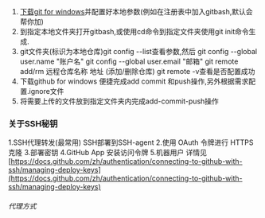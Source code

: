 
1. [下载git for windows](https://gitforwindows.org/)并配置好本地参数(例如在注册表中加入gitbash,默认会帮你加)
2. 到指定本地文件夹打开gitbash,或使用cd命令到指定文件夹使用git init命令生成.
3. git文件夹(标识为本地仓库)git config --list查看参数,然后
git config --global user.name "账户名"
git config --global user.email "邮箱"
git remote add/rm 远程仓库名称 地址 (添加/删除仓库)
git remote -v查看是否配置成功
4. 下载github for windows 便捷完成add commit 和push操作,另外根据需求配置.ignore文件
5. 将需要上传的文件放到指定文件夹内完成add-commit-push操作

### 关于SSH秘钥
1.SSH代理转发(最常用) SSH部署到SSH-agent
2.使用 OAuth 令牌进行 HTTPS 克隆
3.部署密钥
4.GitHub App 安装访问令牌
5.机器用户
详情见[https://docs.github.com/zh/authentication/connecting-to-github-with-ssh/managing-deploy-keys](https://docs.github.com/zh/authentication/connecting-to-github-with-ssh/managing-deploy-keys)

###### 代理方式
